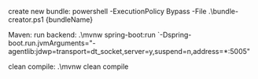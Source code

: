create new bundle:
powershell -ExecutionPolicy Bypass -File .\bundle-creator.ps1 {bundleName}

Maven:
run backend:
.\mvnw spring-boot:run `-Dspring-boot.run.jvmArguments="-agentlib:jdwp=transport=dt_socket,server=y,suspend=n,address=*:5005"

clean compile:
.\mvnw clean compile
